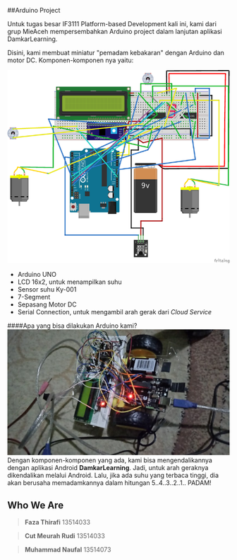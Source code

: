 ##Arduino Project

Untuk tugas besar IF3111 Platform-based Development kali ini, kami dari grup MieAceh mempersembahkan Arduino project dalam lanjutan aplikasi DamkarLearning.


Disini, kami membuat miniatur "pemadam kebakaran" dengan Arduino dan motor DC. Komponen-komponen nya yaitu:


![](diagram.png)

- Arduino UNO
- LCD 16x2, untuk menampilkan suhu
- Sensor suhu Ky-001
- 7-Segment
- Sepasang Motor DC
- Serial Connection, untuk mengambil arah gerak dari *Cloud Service*




####Apa yang bisa dilakukan Arduino kami? 
![](robot.jpg)
Dengan komponen-komponen yang ada, kami bisa mengendalikannya dengan aplikasi Android **DamkarLearning**. Jadi, untuk arah geraknya dikendalikan melalui Android. Lalu, jika ada suhu yang terbaca tinggi, dia akan berusaha memadamkannya dalam hitungan 5..4..3..2..1.. PADAM!


Who We Are
-------------

> **Faza Thirafi** 13514033

> **Cut Meurah Rudi** 13514033

> **Muhammad Naufal** 13514073
